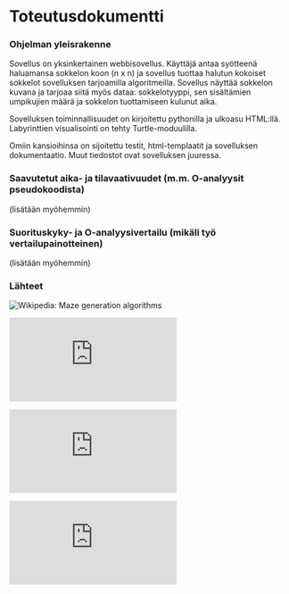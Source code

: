 # Toteutusdokumentti

### Ohjelman yleisrakenne

Sovellus on yksinkertainen webbisovellus. Käyttäjä antaa syötteenä haluamansa sokkelon koon (n x n) ja sovellus tuottaa halutun kokoiset sokkelot sovelluksen tarjoamilla algoritmeilla. Sovellus näyttää sokkelon kuvana ja tarjoaa siitä myös dataa: sokkelotyyppi, sen sisältämien umpikujien määrä ja sokkelon tuottamiseen kulunut aika. 

Sovelluksen toiminnallisuudet on kirjoitettu pythonilla ja ulkoasu HTML:llä. Labyrinttien visualisointi on tehty Turtle-moduulilla.

Omiin kansioihinsa on sijoitettu testit, html-templaatit ja sovelluksen dokumentaatio. Muut tiedostot ovat sovelluksen juuressa.


### Saavutetut aika- ja tilavaativuudet (m.m. O-analyysit pseudokoodista)

(lisätään myöhemmin)


### Suorituskyky- ja O-analyysivertailu (mikäli työ vertailupainotteinen)

(lisätään myöhemmin)


### Lähteet

![Wikipedia: Maze generation algorithms](https://en.wikipedia.org/wiki/Maze_generation_algorithm)

![John Stilley: Maze-generating algorithms](https://github.com/john-science/mazelib/blob/main/docs/MAZE_GEN_ALGOS.md)

![Survey Paper on Maze Generation Algorithms for Puzzle Solving Games](https://anoopmusale.github.io/resume/paper.pdf)

![Analysis of Maze Generating Algorithms](http://ipsitransactions.org/journals/papers/tir/2019jan/p5.pdf)

